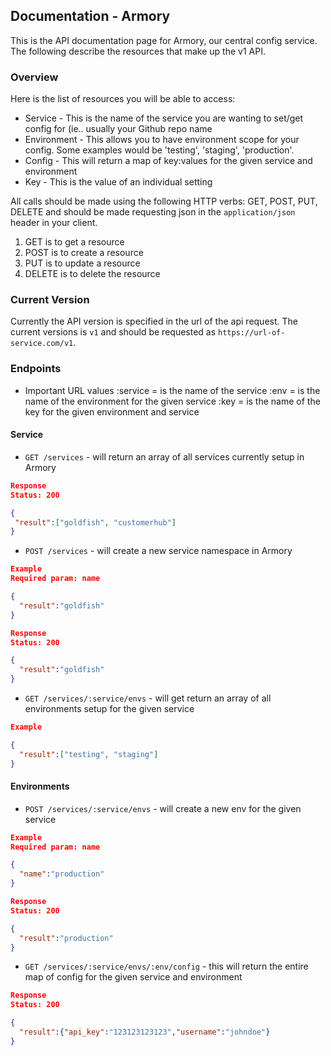 ## Documentation - Armory
This is the API documentation page for Armory, our central config
service. The following describe the resources that make up the v1 API.

### Overview
Here is the list of resources you will be able to access:

* Service - This is the name of the service you are wanting to set/get
config for (ie.. usually your Github repo name
* Environment - This allows you to have environment scope for your
config. Some examples would be 'testing', 'staging', 'production'.
* Config - This will return a map of key:values for the given service
and environment
* Key - This is the value of an individual setting


All calls should be made using the following HTTP verbs: GET, POST, PUT,
DELETE and should be made requesting json in the `application/json`
header in your client.

1. GET is to get a resource
2. POST is to create a resource
3. PUT is to update a resource
4. DELETE is to delete the resource

### Current Version
Currently the API version is specified in the url of the api request. The
current versions is `v1` and should be requested as
`https://url-of-service.com/v1`. 

### Endpoints

* Important URL values
:service = is the name of the service
:env = is the name of the environment for the given service
:key = is the name of the key for the given environment and service


#### **Service**

* `GET /services` - will return an array of all services currently setup in Armory

```json
Response
Status: 200

{
 "result":["goldfish", "customerhub"]
}
```


* `POST /services` - will create a new service namespace in Armory

```json
Example
Required param: name

{ 
  "result":"goldfish" 
}
```
```json
Response
Status: 200

{
  "result":"goldfish"
}
```

* `GET /services/:service/envs` - will get return an array of all environments setup for the given service

```json
Example

{
  "result":["testing", "staging"]
}
```

#### **Environments**

* `POST /services/:service/envs` - will create a new env for the given
service

```json
Example
Required param: name

{
  "name":"production"
}
```
```json
Response
Status: 200

{
  "result":"production"
}
```

*  `GET /services/:service/envs/:env/config` - this will return the
entire map of config for the given service and environment

```json
Response
Status: 200

{
  "result":{"api_key":"123123123123","username":"johndoe"}
}
```


